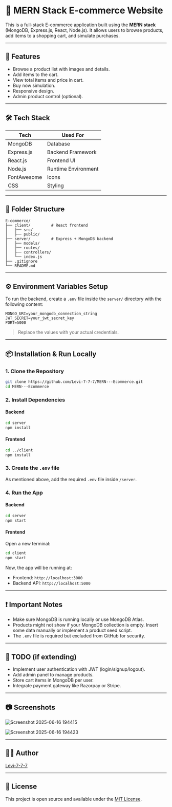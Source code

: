 # 🛒 MERN Stack E-commerce Website

This is a full-stack E-commerce application built using the **MERN stack** (MongoDB, Express.js, React, Node.js). It allows users to browse products, add items to a shopping cart, and simulate purchases. 

---

## 🚀 Features

- Browse a product list with images and details.
- Add items to the cart.
- View total items and price in cart.
- Buy now simulation.
- Responsive design.
- Admin product control (optional).

---

## 🛠️ Tech Stack

| Tech         | Used For          |
|--------------|-------------------|
| MongoDB      | Database          |
| Express.js   | Backend Framework |
| React.js     | Frontend UI       |
| Node.js      | Runtime Environment |
| FontAwesome  | Icons             |
| CSS          | Styling           |

---

## 📁 Folder Structure

```
E-commerce/
├── client/         # React frontend
│   ├── src/
│   ├── public/
├── server/         # Express + MongoDB backend
│   ├── models/
│   ├── routes/
│   ├── controllers/
│   └── index.js
├── .gitignore
└── README.md
```

---

## ⚙️ Environment Variables Setup

To run the backend, create a `.env` file inside the `server/` directory with the following content:

```env
MONGO_URI=your_mongodb_connection_string
JWT_SECRET=your_jwt_secret_key
PORT=5000
```

> Replace the values with your actual credentials.

---

## 📦 Installation & Run Locally

### 1. Clone the Repository

```bash
git clone https://github.com/Levi-7-7-7/MERN---Ecommerce.git
cd MERN---Ecommerce
```

### 2. Install Dependencies

#### Backend
```bash
cd server
npm install
```

#### Frontend
```bash
cd ../client
npm install
```

### 3. Create the `.env` file

As mentioned above, add the required `.env` file inside `/server`.

### 4. Run the App

#### Backend
```bash
cd server
npm start
```

#### Frontend
Open a new terminal:

```bash
cd client
npm start
```

Now, the app will be running at:

- Frontend: `http://localhost:3000`
- Backend API: `http://localhost:5000`

---

## ❗ Important Notes

- Make sure MongoDB is running locally or use MongoDB Atlas.
- Products might not show if your MongoDB collection is empty. Insert some data manually or implement a product seed script.
- The `.env` file is required but excluded from GitHub for security.

---

## 📌 TODO (if extending)

- Implement user authentication with JWT (login/signup/logout).
- Add admin panel to manage products.
- Store cart items in MongoDB per user.
- Integrate payment gateway like Razorpay or Stripe.

---
## 📷 Screenshots


![Screenshot 2025-06-16 194415](https://github.com/user-attachments/assets/8c0054db-9460-4d2f-880b-1b1f0360d4b6)



![Screenshot 2025-06-16 194423](https://github.com/user-attachments/assets/6c6db4e5-e1b3-4dde-9ca1-2a8bfd2934d4)


---

## 🧑‍💻 Author

[Levi-7-7-7](https://github.com/Levi-7-7-7)

---

## 📝 License

This project is open source and available under the [MIT License](LICENSE).
